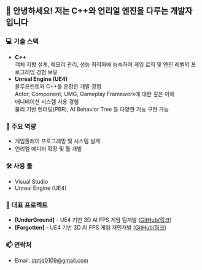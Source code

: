 ## 👋 안녕하세요! 저는 C++와 언리얼 엔진을 다루는 개발자입니다

### 💻 기술 스택
- **C++**  
  객체 지향 설계, 메모리 관리, 성능 최적화에 능숙하며 게임 로직 및 엔진 레벨의 프로그래밍 경험 보유
- **Unreal Engine (UE4)**  
  블루프린트와 C++를 혼합한 개발 경험  
  Actor, Component, UMG, Gameplay Framework에 대한 깊은 이해  
  애니메이션 시스템 사용 경험  
  물리 기반 렌더링(PBR), AI Behavior Tree 등 다양한 기능 구현 가능

### 🚀 주요 역량
- 게임플레이 프로그래밍 및 시스템 설계
- 언리얼 에디터 확장 및 툴 개발

### 🛠️ 사용 툴
- Visual Studio
- Unreal Engine (UE4)

### 📁 대표 프로젝트
- **[UnderGround]** - UE4 기반 3D AI FPS 게임 팀개발 ([GitHub/링크](https://github.com/ye-seong/IfTeam_UnderGround))
- **[Forgotten]** - UE4 기반 3D AI FPS 게임 개인개발 ([GitHub/링크](https://github.com/ye-seong/Forgotten))

### 📫 연락처
- Email: dptjd0109@gmail.com

